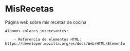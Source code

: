 # MisRecetas
Página web sobre mis recetas de cocina

	Algunos enlaces interesantes:

		- Referencia de elementos HTML: https://developer.mozilla.org/es/docs/Web/HTML/Elemento
